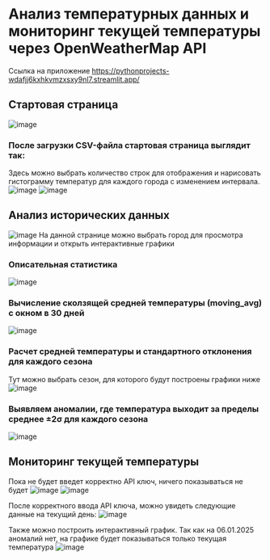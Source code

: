 # Анализ температурных данных и мониторинг текущей температуры через OpenWeatherMap API

Ссылка на приложение https://pythonprojects-wdafjj6kxhkvmzxsxy9nl7.streamlit.app/

## Стартовая страница
![image](https://github.com/user-attachments/assets/332b8798-9ec0-49fe-b535-e2a60be36f8e)

### После загрузки CSV-файла стартовая страница выглядит так:
Здесь можно выбрать количество строк для отображения и нарисовать гистограмму температур для каждого города с изменением интервала.
![image](https://github.com/user-attachments/assets/40b4a66c-c146-4f29-9ea5-68a09bebf46e)
![image](https://github.com/user-attachments/assets/226ba9a9-3e7f-4785-a157-323fe2cfc883)

## Анализ исторических данных
![image](https://github.com/user-attachments/assets/027e79af-6047-4e15-af01-99869f2cdea2)
На данной странице можно выбрать город для просмотра информации и открыть интерактивные графики

### Описательная статистика
![image](https://github.com/user-attachments/assets/34cc0ebd-9394-4f6f-b1d0-ee05a6b9f4c4)

### Вычисление сколзящей средней температуры (moving_avg) с окном в 30 дней
![image](https://github.com/user-attachments/assets/c65ffa64-9de9-452f-a634-cd5d3b1f53fe)

### Расчет средней температуры и стандартного отклонения для каждого сезона
Тут можно выбрать сезон, для которого будут построены графики ниже
![image](https://github.com/user-attachments/assets/0228dc48-58bb-4629-859a-1d2e9be5a03a)

### Выявляем аномалии, где температура выходит за пределы среднее ±2σ для каждого сезона
![image](https://github.com/user-attachments/assets/82b1f9a3-6847-41fc-92b2-312d6af0bded)

## Мониторинг текущей температуры
Пока не будет введет корректно API ключ, ничего показываться не будет
![image](https://github.com/user-attachments/assets/64f94da6-bb4d-4cf1-893c-21c7b905a0c3)
![image](https://github.com/user-attachments/assets/546b2085-044e-4d85-a661-fb3ce7fae018)

После корректного ввода API ключа, можно увидеть следующие данные на текущий день:
![image](https://github.com/user-attachments/assets/be704c5c-213b-4ecd-8bc4-80dc776ec552)

Также можно построить интерактивный график. Так как на 06.01.2025 аномалий нет, на графике будет показываться только текущая температура
![image](https://github.com/user-attachments/assets/1650e81e-8eb5-4273-82b7-54d2e7a0c513)



